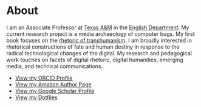 # About

I am an Associate Professor at [Texas A&M](http://www.tamu.edu) in the [English Department](http://www.english.tamu.edu/). My current research project is a media archaeology of computer bugs. My first book focuses on the [rhetoric of transhumanism](#transhumanism). I am broadly interested in rhetorical constructions of fate and human destiny in response to the radical technological changes of the digital. My research and pedagogical work touches on facets of digital rhetoric, digital humanities, emerging media, and technical communications.

* [View my ORCID Profile](http://orcid.org/0000-0002-4574-9387)
* [View my Amazon Author Page](https://amazon.com/author/andrewpilsch)
* [View my Google Scholar Profile](https://scholar.google.com/citations?hl=en&user=QpZ-KiMAAAAJ)
* [View my Dotfiles](https://github.com/oncomouse/dotfiles)
